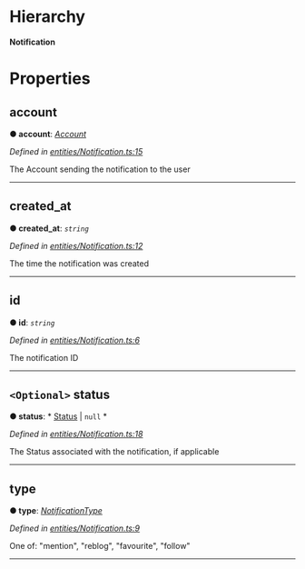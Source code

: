 

# Hierarchy

**Notification**

# Properties

<a id="account"></a>

##  account

**● account**: *[Account](_entities_account_.account.md)*

*Defined in [entities/Notification.ts:15](https://github.com/lagunehq/core/blob/6d71f33/src/entities/Notification.ts#L15)*

The Account sending the notification to the user

___
<a id="created_at"></a>

##  created_at

**● created_at**: *`string`*

*Defined in [entities/Notification.ts:12](https://github.com/lagunehq/core/blob/6d71f33/src/entities/Notification.ts#L12)*

The time the notification was created

___
<a id="id"></a>

##  id

**● id**: *`string`*

*Defined in [entities/Notification.ts:6](https://github.com/lagunehq/core/blob/6d71f33/src/entities/Notification.ts#L6)*

The notification ID

___
<a id="status"></a>

## `<Optional>` status

**● status**: * [Status](_entities_status_.status.md) &#124; `null`
*

*Defined in [entities/Notification.ts:18](https://github.com/lagunehq/core/blob/6d71f33/src/entities/Notification.ts#L18)*

The Status associated with the notification, if applicable

___
<a id="type"></a>

##  type

**● type**: *[NotificationType](../modules/_entities_notification_.md#notificationtype)*

*Defined in [entities/Notification.ts:9](https://github.com/lagunehq/core/blob/6d71f33/src/entities/Notification.ts#L9)*

One of: "mention", "reblog", "favourite", "follow"

___

